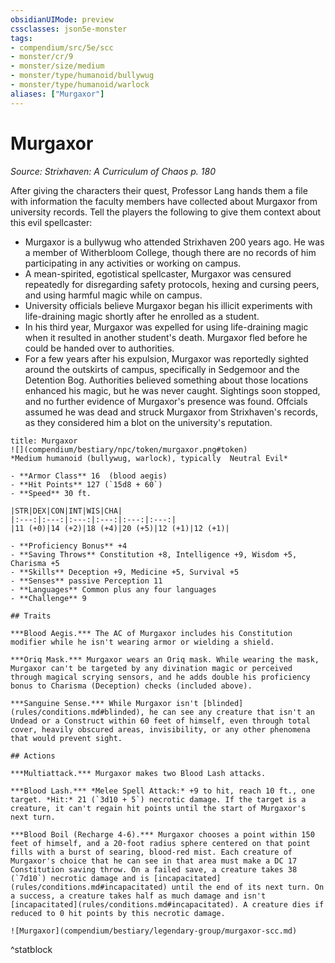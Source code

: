 ```yaml
---
obsidianUIMode: preview
cssclasses: json5e-monster
tags:
- compendium/src/5e/scc
- monster/cr/9
- monster/size/medium
- monster/type/humanoid/bullywug
- monster/type/humanoid/warlock
aliases: ["Murgaxor"]
---
```

# Murgaxor
*Source: Strixhaven: A Curriculum of Chaos p. 180*  

After giving the characters their quest, Professor Lang hands them a file with information the faculty members have collected about Murgaxor from university records. Tell the players the following to give them context about this evil spellcaster:

- Murgaxor is a bullywug who attended Strixhaven 200 years ago. He was a member of Witherbloom College, though there are no records of him participating in any activities or working on campus.  
- A mean-spirited, egotistical spellcaster, Murgaxor was censured repeatedly for disregarding safety protocols, hexing and cursing peers, and using harmful magic while on campus.  
- University officials believe Murgaxor began his illicit experiments with life-draining magic shortly after he enrolled as a student.  
- In his third year, Murgaxor was expelled for using life-draining magic when it resulted in another student's death. Murgaxor fled before he could be handed over to authorities.  
- For a few years after his expulsion, Murgaxor was reportedly sighted around the outskirts of campus, specifically in Sedgemoor and the Detention Bog. Authorities believed something about those locations enhanced his magic, but he was never caught. Sightings soon stopped, and no further evidence of Murgaxor's presence was found. Offcials assumed he was dead and struck Murgaxor from Strixhaven's records, as they considered him a blot on the university's reputation.  

```ad-statblock
title: Murgaxor
![](compendium/bestiary/npc/token/murgaxor.png#token)
*Medium humanoid (bullywug, warlock), typically  Neutral Evil*

- **Armor Class** 16  (blood aegis)
- **Hit Points** 127 (`15d8 + 60`)
- **Speed** 30 ft.

|STR|DEX|CON|INT|WIS|CHA|
|:---:|:---:|:---:|:---:|:---:|:---:|
|11 (+0)|14 (+2)|18 (+4)|20 (+5)|12 (+1)|12 (+1)|

- **Proficiency Bonus** +4
- **Saving Throws** Constitution +8, Intelligence +9, Wisdom +5, Charisma +5
- **Skills** Deception +9, Medicine +5, Survival +5
- **Senses** passive Perception 11
- **Languages** Common plus any four languages
- **Challenge** 9

## Traits

***Blood Aegis.*** The AC of Murgaxor includes his Constitution modifier while he isn't wearing armor or wielding a shield.

***Oriq Mask.*** Murgaxor wears an Oriq mask. While wearing the mask, Murgaxor can't be targeted by any divination magic or perceived through magical scrying sensors, and he adds double his proficiency bonus to Charisma (Deception) checks (included above).

***Sanguine Sense.*** While Murgaxor isn't [blinded](rules/conditions.md#blinded), he can see any creature that isn't an Undead or a Construct within 60 feet of himself, even through total cover, heavily obscured areas, invisibility, or any other phenomena that would prevent sight.

## Actions

***Multiattack.*** Murgaxor makes two Blood Lash attacks.

***Blood Lash.*** *Melee Spell Attack:* +9 to hit, reach 10 ft., one target. *Hit:* 21 (`3d10 + 5`) necrotic damage. If the target is a creature, it can't regain hit points until the start of Murgaxor's next turn.

***Blood Boil (Recharge 4-6).*** Murgaxor chooses a point within 150 feet of himself, and a 20-foot radius sphere centered on that point fills with a burst of searing, blood-red mist. Each creature of Murgaxor's choice that he can see in that area must make a DC 17 Constitution saving throw. On a failed save, a creature takes 38 (`7d10`) necrotic damage and is [incapacitated](rules/conditions.md#incapacitated) until the end of its next turn. On a success, a creature takes half as much damage and isn't [incapacitated](rules/conditions.md#incapacitated). A creature dies if reduced to 0 hit points by this necrotic damage.

![Murgaxor](compendium/bestiary/legendary-group/murgaxor-scc.md)
```
^statblock